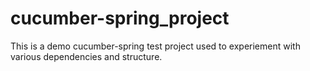 # cucumber-spring_project
<meta name='keywords' content='Jim Bonica, James Bonica'>

This is a demo cucumber-spring test project used to experiement with various dependencies and structure.
